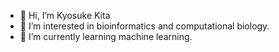 - 👋 Hi, I’m Kyosuke Kita
- 👀 I’m interested in bioinformatics and computational biology.
- 🌱 I’m currently learning machine learning.

<!---
kyosukekita/kyosukekita is a ✨ special ✨ repository because its `README.md` (this file) appears on your GitHub profile.
You can click the Preview link to take a look at your changes.
--->
